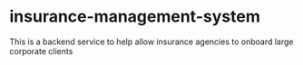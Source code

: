 # insurance-management-system

This is a backend service to help allow insurance agencies to onboard large corporate clients 
